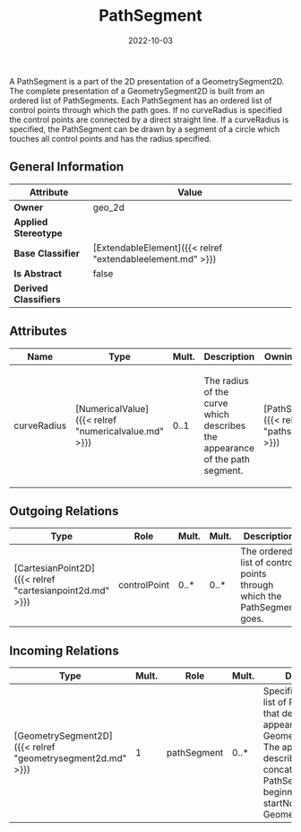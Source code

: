 ﻿---
title: PathSegment
toc: false
type: specs
date: "2022-10-03"
draft: false
specification: VEC
version: 2.0.1
documentType: "Recommendation"
elementType: Class
classes:
  - PathSegment
menu_name: vec-2.0.1
---
<p> A PathSegment is a part of the 2D presentation of a GeometrySegment2D. The complete presentation of a GeometrySegment2D is built from an ordered list of PathSegments. Each PathSegment has an ordered list of control points through which the path goes. If no curveRadius is specified the control points are connected by a direct straight line. If a curveRadius is specified, the PathSegment can be drawn by a segment of a circle which touches all control points and has the radius specified.      </p>

## General Information

| Attribute               | Value |
|-------------------------|-------|
| **Owner**               | geo_2d |
| **Applied Stereotype**  |   |
| **Base Classifier**     | [ExtendableElement]({{< relref "extendableelement.md" >}})<br/>  |
| **Is Abstract**         | false |
| **Derived Classifiers** |   |

## Attributes
|  Name  |  Type  |  Mult.  |  Description  |  Owning Classifier  |
|--------|--------|---------|---------------|--------------|
|curveRadius | [NumericalValue]({{< relref "numericalvalue.md" >}}) | 0..1 | <p>The radius of the curve which describes the appearance of the path segment.  </p> | [PathSegment]({{< relref "pathsegment.md" >}}) |

## Outgoing Relations
|    Type  |   Role   |   Mult.   |   Mult.   |   Description   |
|----------|----------|-----------|-----------|-----------------|
| [CartesianPoint2D]({{< relref "cartesianpoint2d.md" >}}) | controlPoint | 0..* | 0..* | The ordered list of control points through which the PathSegment goes. |
##  Incoming Relations
|    Type  |   Mult.  |   Role    |   Mult.   |   Description  |
|----------|----------|-----------|-----------|----------------|
| [GeometrySegment2D]({{< relref "geometrysegment2d.md" >}}) | 1 | pathSegment | 0..* | Specifies an ordered list of PathSegments that describe the appearance of the GeometrySegment2D. The appearance is described by the concatenation of the PathSegments beginning at the startNode of the GeometrySegment2D. |
